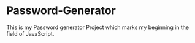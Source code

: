 # Password-Generator
This is my Password generator Project which marks my beginning in the field of JavaScript.
